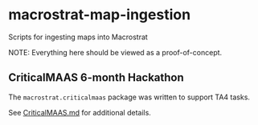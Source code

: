 # macrostrat-map-ingestion

Scripts for ingesting maps into Macrostrat

NOTE: Everything here should be viewed as a proof-of-concept.


## CriticalMAAS 6-month Hackathon

The `macrostrat.criticalmaas` package was written to support TA4 tasks.

See [CriticalMAAS.md](CriticalMAAS.md) for additional details.
